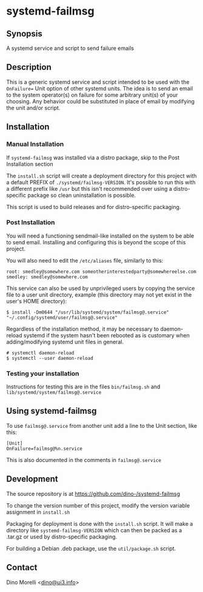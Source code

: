 # systemd-failmsg


## Synopsis

A systemd service and script to send failure emails


## Description

This is a generic systemd service and script intended to be used with the
`OnFailure=` Unit option of other systemd units. The idea is to send an email
to the system operator(s) on failure for some arbitrary unit(s) of your
choosing. Any behavior could be substituted in place of email by modifying the
unit and/or script.


## Installation

### Manual Installation

If `systemd-failmsg` was installed via a distro package, skip to the Post
Installation section

The `install.sh` script will create a deployment directory for this project
with a default PREFIX of `./systemd/failmsg-VERSION`. It's possible to run this
with a different prefix like `/usr` but this isn't recommended over using a
distro-specific package so clean uninstallation is possible.

This script is used to build releases and for distro-specific packaging.


### Post Installation

You will need a functioning sendmail-like installed on the system to be able to
send email. Installing and configuring this is beyond the scope of this
project.

You will also need to edit the `/etc/aliases` file, similarly to this:

    root: smedley@somewhere.com someotherinterestedparty@somewhereelse.com
    smedley: smedley@somewhere.com

This service can also be used by unprivileged users by copying the service file
to a user unit directory, example (this directory may not yet exist in the
user's HOME directory):

    $ install -Dm0644 "/usr/lib/systemd/system/failmsg@.service" "~/.config/systemd/user/failmsg@.service"

Regardless of the installation method, it may be necessary to daemon-reload
systemd if the system hasn't been rebooted as is customary when
adding/modifying systemd unit files in general.

    # systemctl daemon-reload
    $ systemctl --user daemon-reload

### Testing your installation

Instructions for testing this are in the files `bin/failmsg.sh` and
`lib/systemd/system/failmsg@.service`


## Using systemd-failmsg

To use `failmsg@.service` from another unit add a line to the Unit section, like this:

    [Unit]
    OnFailure=failmsg@%n.service

This is also documented in the comments in `failmsg@.service`


## Development

The source repository is at <https://github.com/dino-/systemd-failmsg>

To change the version number of this project, modify the version variable
assignment in `install.sh`

Packaging for deployment is done with the `install.sh` script. It will make a
directory like `systemd-failmsg-VERSION` which can then be packed as a .tar.gz
or used by distro-specific packaging.

For building a Debian .deb package, use the `util/package.sh` script.


## Contact

Dino Morelli <[dino@ui3.info](mailto:dino@ui3.info)>
